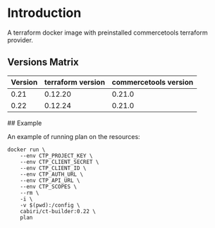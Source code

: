 # Introduction

A terraform docker image with preinstalled commercetools terraform provider.

## Versions Matrix

| Version | terraform version | commercetools version |
| ------- | ----------------- | --------------------- |
| 0.21    | 0.12.20           | 0.21.0                |
| 0.22    | 0.12.24           | 0.21.0                |

## Example

An example of running plan on the resources:

```shell
docker run \
    --env CTP_PROJECT_KEY \
    --env CTP_CLIENT_SECRET \
    --env CTP_CLIENT_ID \
    --env CTP_AUTH_URL \
    --env CTP_API_URL \
    --env CTP_SCOPES \
    --rm \
    -i \
    -v $(pwd):/config \
    cabiri/ct-builder:0.22 \
    plan
```
